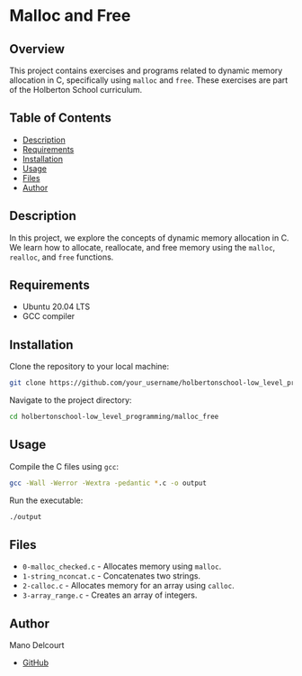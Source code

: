 # Malloc and Free

## Overview
This project contains exercises and programs related to dynamic memory allocation in C, specifically using `malloc` and `free`. These exercises are part of the Holberton School curriculum.

## Table of Contents
- [Description](#description)
- [Requirements](#requirements)
- [Installation](#installation)
- [Usage](#usage)
- [Files](#files)
- [Author](#author)

## Description
In this project, we explore the concepts of dynamic memory allocation in C. We learn how to allocate, reallocate, and free memory using the `malloc`, `realloc`, and `free` functions.

## Requirements
- Ubuntu 20.04 LTS
- GCC compiler

## Installation
Clone the repository to your local machine:
```sh
git clone https://github.com/your_username/holbertonschool-low_level_programming.git
```
Navigate to the project directory:
```sh
cd holbertonschool-low_level_programming/malloc_free
```

## Usage
Compile the C files using `gcc`:
```sh
gcc -Wall -Werror -Wextra -pedantic *.c -o output
```
Run the executable:
```sh
./output
```

## Files
- `0-malloc_checked.c` - Allocates memory using `malloc`.
- `1-string_nconcat.c` - Concatenates two strings.
- `2-calloc.c` - Allocates memory for an array using `calloc`.
- `3-array_range.c` - Creates an array of integers.

## Author
Mano Delcourt
- [GitHub](https://github.com/Maniok19)